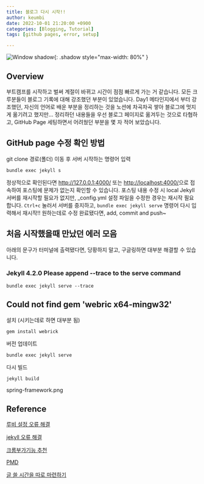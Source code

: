 ```yaml
---
title: 블로그 다시 시작!!
author: keumbi
date: 2022-10-01 21:20:00 +0900
categories: [Blogging, Tutorial]
tags: [github pages, error, setup]

---
```



![Window shadow](https://media4.giphy.com/media/1SzIPkhn8EOK99F0vj/giphy.gif){: .shadow style="max-width: 80%" }

## Overview
부트캠프를 시작하고 벌써 계절이 바뀌고 시간이 점점 빠르게 가는 거 같습니다. 모든 크루분들이 블로그 기록에 대해 강조했던 부분이 있었습니다. Day1 메타인지에서 부터 강조했던, 자신의 언어로 배운 부분을 정리하는 것을 노션에 차곡차곡 쌓아 블로그에 멋지게 옮기려고 했지만... 정리하던 내용들을 우선 블로그 페이지로 옮겨두는 것으로 타협하고,  GitHub Page 세팅하면서 어려웠던 부분을 몇 자 적어 보았습니다.

## GitHub page 수정 확인 방법
git clone 경로(폴더) 이동 후 서버 시작하는 명령어 입력
```
bundle exec jekyll s
```

정상적으로 확인된다면 <http://127.0.0.1:4000/> 또는 <http://localhost:4000/>으로 접속하여 포스팅에 문제가 없는지 확인할 수 있습니다.
포스팅 내용 수정 시 local Jekyll 서버를 재시작할 필요가 없지만, _config.yml 설정 파일을 수정한 경우는 재시작 필요합니다. `Ctrl+c` 눌러서 서버를 중지하고, `bundle exec jekyll serve` 명령어 다시 입력해서 재시작!! 원하는데로 수정 완료됐다면, add, commit and push~

## 처음 시작했을때 만났던 에러 모음
아래의 문구가 터미널에 출력됐다면, 당황하지 말고, 구글링하면 대부분 해결할 수 있습니다.

### Jekyll 4.2.0 Please append --trace to the serve command
```
bundle exec jekyll serve --trace
```


## Could not find gem 'webric x64-mingw32'
설치 (시키는데로 하면 대부분 됨)
```
gem install webrick
```
버전 업데이트
```
bundle exec jekyll serve
```
다시 빌드
```
jekyll build
```

spring-framework.png
<!--git checkout -b bugFix-->

<!--
블로그 마음 가짐
글 쓰기 전

글 쓸 시간을 따로 마련하기
쓸만한 글감은 미리 메모해두기
글의 장르 별 템플릿을 떠올리기
글의 초안을 작성하기
글 쓰는 중

제목으로 독자의 호기심을 끌기
서론으로 독자를 공감시키기
글 초반부에 요약 써두기
문단 수준에서 글 다듬기
문장 수준에서 글 다듬기
단어 수준에서 글 다듬기
미디어를 적절히 활용하기
글 쓴 후

글을 소리내어 읽기
주의를 환기시킨 후에 퇴고하기
글 발행 후

글을 공유하고 나의 구독자를 만들기
일관성을 유지하여 개인 브랜딩 구축하기
마무리-->

## Reference
[루비 설정 오류 해결](https://jojoldu.tistory.com/288)

[jekyll 오류 해결](https://velog.io/@minji-o-j/jekyll-%EC%98%A4%EB%A5%98-%ED%95%B4%EA%B2%B0)

[크롬부가기능 추천](https://jojoldu.tistory.com/406?category=798573)

[PMD](https://velog.io/@been/IT%EA%B8%B0%EC%82%AC%EA%B0%9C%EB%B0%9C%EC%9E%90%EA%B0%80-%EA%B6%8C%EC%9E%A5%ED%95%98%EB%8A%94-Java-%EC%BD%94%EB%93%9C-%ED%92%88%EC%A7%88-%EB%8F%84%EA%B5%AC)

[글 쓸 시간을 따로 마련하기](https://wormwlrm.github.io/2022/08/20/Personal-Branding-from-Technical-Writing.html)
